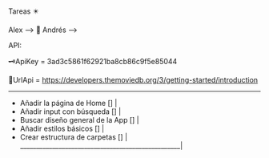 Tareas ✴️

Alex --> 🍊
Andrés -->

API:

🗝️ApiKey = 3ad3c5861f62921ba8cb86c9f5e85044

🔗UrlApi = https://developers.themoviedb.org/3/getting-started/introduction
___________________________________________________
- Añadir la página de Home                []      |
- Añadir input con búsqueda               []      |
- Buscar diseño general de la App         []      |
- Añadir estilos básicos                  []      |
- Crear estructura de carpetas            []      |
__________________________________________________|